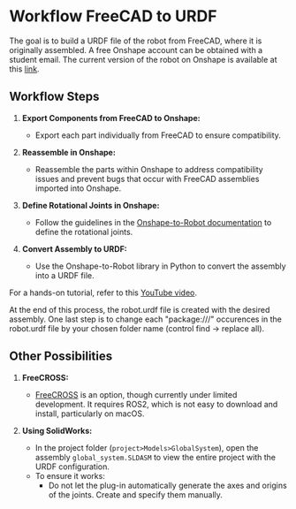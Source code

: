 # Workflow FreeCAD to URDF

The goal is to build a URDF file of the robot from FreeCAD, where it is originally assembled. A free Onshape account can be obtained with a student email. The current version of the robot on Onshape is available at this [link](https://cad.onshape.com/documents/033ca0e37c14982505ca7efe/w/03be525f447a6c65334b88cb/e/2a239dbb48d9757e23f71310?renderMode=0&uiState=66857c18c2e51236e0b2f171).

## Workflow Steps

1. **Export Components from FreeCAD to Onshape:**
   - Export each part individually from FreeCAD to ensure compatibility.

2. **Reassemble in Onshape:**
   - Reassemble the parts within Onshape to address compatibility issues and prevent bugs that occur with FreeCAD assemblies imported into Onshape.

3. **Define Rotational Joints in Onshape:**
   - Follow the guidelines in the [Onshape-to-Robot documentation](https://onshape-to-robot.readthedocs.io/en/latest/) to define the rotational joints.

4. **Convert Assembly to URDF:**
   - Use the Onshape-to-Robot library in Python to convert the assembly into a URDF file.

For a hands-on tutorial, refer to this [YouTube video](https://www.youtube.com/watch?v=C8oK4uUmbRw&t=979s&pp=ygUQb25zaGFwZSB0byByb2JvdA%3D%3D).

At the end of this process, the robot.urdf file is created with the desired assembly. One last step is to change each "package:///" occurences in the robot.urdf file by your chosen folder name (control find -> replace all).

## Other Possibilities

1. **FreeCROSS:**
   - [FreeCROSS](https://github.com/galou/freecad.cross) is an option, though currently under limited development. It requires ROS2, which is not easy to download and install, particularly on macOS.

2. **Using SolidWorks:**
   - In the project folder (`project>Models>GlobalSystem`), open the assembly `global_system.SLDASM` to view the entire project with the URDF configuration.
   - To ensure it works:
     - Do not let the plug-in automatically generate the axes and origins of the joints. Create and specify them manually.